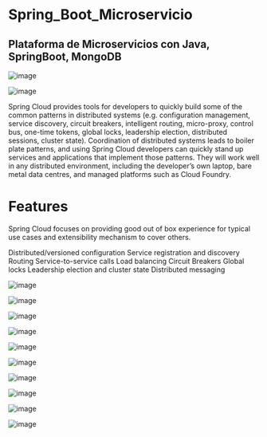 # Spring_Boot_Microservicio
## Plataforma de Microservicios con Java, SpringBoot, MongoDB

![image](https://github.com/harmony365/Spring_Boot_Microservicio/assets/99802333/9a69ba30-e8a4-40d3-ad9e-351cede0cd9b)

![image](https://github.com/harmony365/Spring_Boot_Microservicio/assets/99802333/09457f67-6bfc-4293-99c2-8d12254ac473)

Spring Cloud provides tools for developers to quickly build some of the common patterns in distributed systems (e.g. configuration management, service discovery, circuit breakers, intelligent routing, micro-proxy, control bus, one-time tokens, global locks, leadership election, distributed sessions, cluster state). Coordination of distributed systems leads to boiler plate patterns, and using Spring Cloud developers can quickly stand up services and applications that implement those patterns. They will work well in any distributed environment, including the developer’s own laptop, bare metal data centres, and managed platforms such as Cloud Foundry.

# Features
Spring Cloud focuses on providing good out of box experience for typical use cases and extensibility mechanism to cover others.

Distributed/versioned configuration
Service registration and discovery
Routing
Service-to-service calls
Load balancing
Circuit Breakers
Global locks
Leadership election and cluster state
Distributed messaging



![image](https://github.com/harmony365/Spring_Boot_Microservicio/assets/99802333/a6cd4500-1938-416c-b6ce-e97a995a51d2)

![image](https://github.com/harmony365/Spring_Boot_Microservicio/assets/99802333/efca8747-5238-4003-bc06-0abf0a4a7e4f)

![image](https://github.com/harmony365/Spring_Boot_Microservicio/assets/99802333/0eddcb63-8b6a-4331-ac6b-3d28a35b2ca2)

![image](https://github.com/harmony365/Spring_Boot_Microservicio/assets/99802333/455260f7-a944-4944-97e9-c4c530210a3e)

![image](https://github.com/harmony365/Spring_Boot_Microservicio/assets/99802333/ff6e8330-7c94-45f4-8635-23c840d82610)

![image](https://github.com/harmony365/Spring_Boot_Microservicio/assets/99802333/a0cf9f14-e99b-4797-8063-f049094ff068)

![image](https://github.com/harmony365/Spring_Boot_Microservicio/assets/99802333/5517a563-8e7a-4b03-b834-3780c987c79f)



![image](https://github.com/harmony365/Spring_Boot_Microservicio/assets/99802333/8a20d579-5e36-4db2-8380-05b3d4fb7b01)


![image](https://github.com/harmony365/Spring_Boot_Microservicio/assets/99802333/ae87aef5-fe17-4f21-8806-c7ff20e82c39)


![image](https://github.com/harmony365/Spring_Boot_Microservicio/assets/99802333/93998bfb-3dd1-4cee-873e-4d2f7f33e461)

